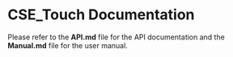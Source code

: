 
# CSE_Touch Documentation

Please refer to the **API.md** file for the API documentation and the **Manual.md** file for the user manual.
